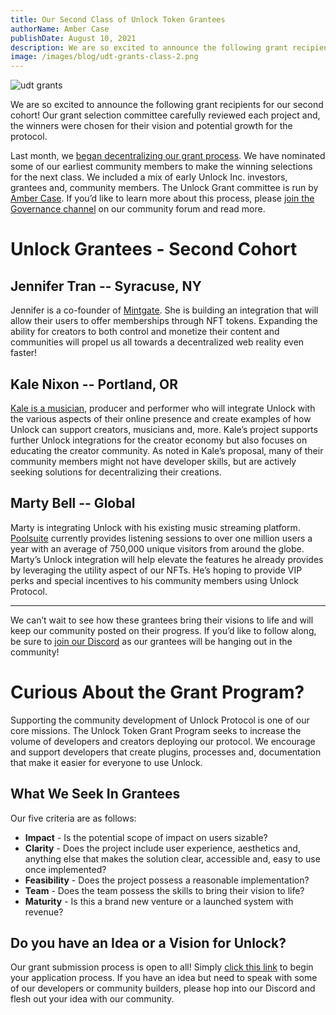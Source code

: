 ```yaml
---
title: Our Second Class of Unlock Token Grantees
authorName: Amber Case
publishDate: August 10, 2021
description: We are so excited to announce the following grant recipients for our second cohort! Our grant selection committee carefully reviewed each project and, the winners were chosen for their vision and potential growth for the protocol.
image: /images/blog/udt-grants-class-2.png
---
```


![udt grants](/images/blog/udt-grants-class-2.png)

We are so excited to announce the following grant recipients for our second cohort! Our grant selection committee carefully reviewed each project and, the winners were chosen for their vision and potential growth for the protocol.

Last month, we [began decentralizing our grant process](https://unlock.community/t/decentralizing-the-grants-process/106/4). We have nominated some of our earliest community members to make the winning selections for the next class. We included a mix of early Unlock Inc. investors, grantees and, community members. The Unlock Grant committee is run by [Amber Case](https://twitter.com/caseorganic). If you’d like to learn more about this process, please [join the Governance channel](https://unlock.community/t/decentralizing-the-grants-process/106) on our community forum and read more.

# Unlock Grantees - Second Cohort

## Jennifer Tran -- Syracuse, NY

Jennifer is a co-founder of [Mintgate](https://www.mintgate.app/). She is building an integration that will allow their users to offer memberships through NFT tokens. Expanding the ability for creators to both control and monetize their content and communities will propel us all towards a decentralized web reality even faster!

## Kale Nixon -- Portland, OR

[Kale is a musician](https://www.leisureaudio.org/), producer and performer who will integrate Unlock with the various aspects of their online presence and create examples of how Unlock can support creators, musicians and, more. Kale’s project supports further Unlock integrations for the creator economy but also focuses on educating the creator community. As noted in Kale’s proposal, many of their community members might not have developer skills, but are actively seeking solutions for decentralizing their creations.

## Marty Bell -- Global

Marty is integrating Unlock with his existing music streaming platform. [Poolsuite](https://poolsuite.net/) currently provides listening sessions to over one million users a year with an average of 750,000 unique visitors from around the globe. Marty’s Unlock integration will help elevate the features he already provides by leveraging the utility aspect of our NFTs. He’s hoping to provide VIP perks and special incentives to his community members using Unlock Protocol.

---

We can’t wait to see how these grantees bring their visions to life and will keep our community posted on their progress. If you’d like to follow along, be sure to [join our Discord](https://discord.gg/Ah6ZEJyTDp) as our grantees will be hanging out in the community!

# Curious About the Grant Program?

Supporting the community development of Unlock Protocol is one of our core missions. The Unlock Token Grant Program seeks to increase the volume of developers and creators deploying our protocol. We encourage and support developers that create plugins, processes and, documentation that make it easier for everyone to use Unlock.

## What We Seek In Grantees

Our five criteria are as follows:

- **Impact** - Is the potential scope of impact on users sizable?
- **Clarity** - Does the project include user experience, aesthetics and, anything else that makes the solution clear, accessible and, easy to use once implemented?
- **Feasibility** - Does the project possess a reasonable implementation?
- **Team** - Does the team possess the skills to bring their vision to life?
- **Maturity** - Is this a brand new venture or a launched system with revenue?

## Do you have an Idea or a Vision for Unlock?

Our grant submission process is open to all! Simply [click this link](https://share.hsforms.com/1gAdLgNOESNCWJ9bJxCUAMwbvg22) to begin your application process. If you have an idea but need to speak with some of our developers or community builders, please hop into our Discord and flesh out your idea with our community.
